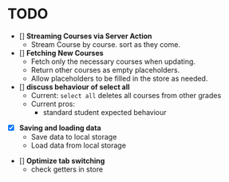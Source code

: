# TODO

- [] **Streaming Courses via Server Action**
  - Stream Course by course. sort as they come.
- [] **Fetching New Courses**
  - Fetch only the necessary courses when updating.
  - Return other courses as empty placeholders.
  - Allow placeholders to be filled in the store as needed.
- [] **discuss behaviour of select all**
  - Current: `select all` deletes all courses from other grades
  - Current pros:
    - standard student expected behaviour
- [x] **Saving and loading data**
  - Save data to local storage
  - Load data from local storage
- [] **Optimize tab switching**
  - check getters in store